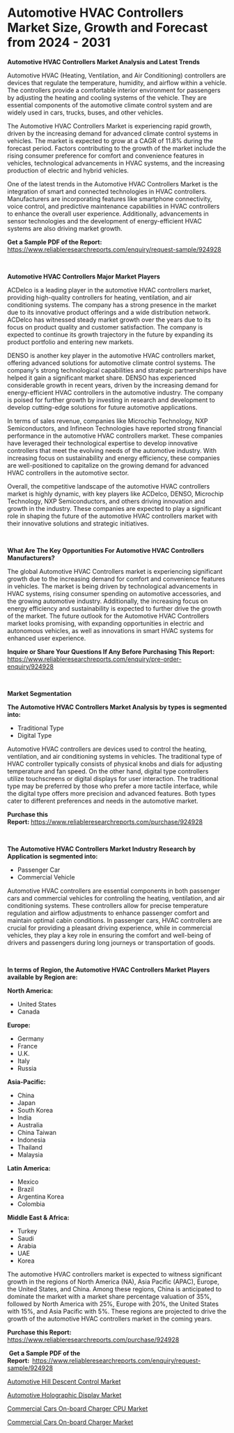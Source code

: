 <p><h1>Automotive HVAC Controllers Market Size, Growth and Forecast from 2024 - 2031</h1></p><p><strong>Automotive HVAC Controllers Market Analysis and Latest Trends</strong></p>
<p><p>Automotive HVAC (Heating, Ventilation, and Air Conditioning) controllers are devices that regulate the temperature, humidity, and airflow within a vehicle. The controllers provide a comfortable interior environment for passengers by adjusting the heating and cooling systems of the vehicle. They are essential components of the automotive climate control system and are widely used in cars, trucks, buses, and other vehicles.</p><p>The Automotive HVAC Controllers Market is experiencing rapid growth, driven by the increasing demand for advanced climate control systems in vehicles. The market is expected to grow at a CAGR of 11.8% during the forecast period. Factors contributing to the growth of the market include the rising consumer preference for comfort and convenience features in vehicles, technological advancements in HVAC systems, and the increasing production of electric and hybrid vehicles.</p><p>One of the latest trends in the Automotive HVAC Controllers Market is the integration of smart and connected technologies in HVAC controllers. Manufacturers are incorporating features like smartphone connectivity, voice control, and predictive maintenance capabilities in HVAC controllers to enhance the overall user experience. Additionally, advancements in sensor technologies and the development of energy-efficient HVAC systems are also driving market growth.</p></p>
<p><strong>Get a Sample PDF of the Report:&nbsp;</strong> <a href="https://www.reliableresearchreports.com/enquiry/request-sample/924928">https://www.reliableresearchreports.com/enquiry/request-sample/924928</a></p>
<p>&nbsp;</p>
<p><strong>Automotive HVAC Controllers Major Market Players</strong></p>
<p><p>ACDelco is a leading player in the automotive HVAC controllers market, providing high-quality controllers for heating, ventilation, and air conditioning systems. The company has a strong presence in the market due to its innovative product offerings and a wide distribution network. ACDelco has witnessed steady market growth over the years due to its focus on product quality and customer satisfaction. The company is expected to continue its growth trajectory in the future by expanding its product portfolio and entering new markets.</p><p>DENSO is another key player in the automotive HVAC controllers market, offering advanced solutions for automotive climate control systems. The company's strong technological capabilities and strategic partnerships have helped it gain a significant market share. DENSO has experienced considerable growth in recent years, driven by the increasing demand for energy-efficient HVAC controllers in the automotive industry. The company is poised for further growth by investing in research and development to develop cutting-edge solutions for future automotive applications.</p><p>In terms of sales revenue, companies like Microchip Technology, NXP Semiconductors, and Infineon Technologies have reported strong financial performance in the automotive HVAC controllers market. These companies have leveraged their technological expertise to develop innovative controllers that meet the evolving needs of the automotive industry. With increasing focus on sustainability and energy efficiency, these companies are well-positioned to capitalize on the growing demand for advanced HVAC controllers in the automotive sector.</p><p>Overall, the competitive landscape of the automotive HVAC controllers market is highly dynamic, with key players like ACDelco, DENSO, Microchip Technology, NXP Semiconductors, and others driving innovation and growth in the industry. These companies are expected to play a significant role in shaping the future of the automotive HVAC controllers market with their innovative solutions and strategic initiatives.</p></p>
<p>&nbsp;</p>
<p><strong>What Are The Key Opportunities For Automotive HVAC Controllers Manufacturers?</strong></p>
<p><p>The global Automotive HVAC Controllers market is experiencing significant growth due to the increasing demand for comfort and convenience features in vehicles. The market is being driven by technological advancements in HVAC systems, rising consumer spending on automotive accessories, and the growing automotive industry. Additionally, the increasing focus on energy efficiency and sustainability is expected to further drive the growth of the market. The future outlook for the Automotive HVAC Controllers market looks promising, with expanding opportunities in electric and autonomous vehicles, as well as innovations in smart HVAC systems for enhanced user experience.</p></p>
<p><strong>Inquire or Share Your Questions If Any Before Purchasing This Report:</strong> <a href="https://www.reliableresearchreports.com/enquiry/pre-order-enquiry/924928">https://www.reliableresearchreports.com/enquiry/pre-order-enquiry/924928</a></p>
<p>&nbsp;</p>
<p><strong>Market Segmentation</strong></p>
<p><strong>The Automotive HVAC Controllers Market Analysis by types is segmented into:</strong></p>
<p><ul><li>Traditional Type</li><li>Digital Type</li></ul></p>
<p><p>Automotive HVAC controllers are devices used to control the heating, ventilation, and air conditioning systems in vehicles. The traditional type of HVAC controller typically consists of physical knobs and dials for adjusting temperature and fan speed. On the other hand, digital type controllers utilize touchscreens or digital displays for user interaction. The traditional type may be preferred by those who prefer a more tactile interface, while the digital type offers more precision and advanced features. Both types cater to different preferences and needs in the automotive market.</p></p>
<p><strong>Purchase this Report:&nbsp;</strong><a href="https://www.reliableresearchreports.com/purchase/924928">https://www.reliableresearchreports.com/purchase/924928</a></p>
<p>&nbsp;</p>
<p><strong>The Automotive HVAC Controllers Market Industry Research by Application is segmented into:</strong></p>
<p><ul><li>Passenger Car</li><li>Commercial Vehicle</li></ul></p>
<p><p>Automotive HVAC controllers are essential components in both passenger cars and commercial vehicles for controlling the heating, ventilation, and air conditioning systems. These controllers allow for precise temperature regulation and airflow adjustments to enhance passenger comfort and maintain optimal cabin conditions. In passenger cars, HVAC controllers are crucial for providing a pleasant driving experience, while in commercial vehicles, they play a key role in ensuring the comfort and well-being of drivers and passengers during long journeys or transportation of goods.</p></p>
<p>&nbsp;</p>
<p><strong>In terms of Region, the Automotive HVAC Controllers Market Players available by Region are:</strong></p>
<p>
    <p> <strong> North America: </strong>
        <ul>
            <li>United States</li>
            <li>Canada</li>
        </ul>
        </p> 
    <p> <strong> Europe: </strong>
        <ul>
            <li>Germany</li>
            <li>France</li>
            <li>U.K.</li>
            <li>Italy</li>
            <li>Russia</li>
        </ul>
        </p> 
    <p> <strong> Asia-Pacific: </strong>
        <ul>
            <li>China</li>
            <li>Japan</li>
            <li>South Korea</li>
            <li>India</li>
            <li>Australia</li>
            <li>China Taiwan</li>
            <li>Indonesia</li>
            <li>Thailand</li>
            <li>Malaysia</li>
        </ul>
        </p> 
    <p> <strong> Latin America: </strong>
        <ul>
            <li>Mexico</li>
            <li>Brazil</li>
            <li>Argentina Korea</li>
            <li>Colombia</li>
        </ul>
        </p> 
    <p> <strong> Middle East & Africa: </strong>
        <ul>
            <li>Turkey</li>
            <li>Saudi</li>
            <li>Arabia</li>
            <li>UAE</li>
            <li>Korea</li>
        </ul>
    </p>
    </p>
<p><p>The automotive HVAC controllers market is expected to witness significant growth in the regions of North America (NA), Asia Pacific (APAC), Europe, the United States, and China. Among these regions, China is anticipated to dominate the market with a market share percentage valuation of 35%, followed by North America with 25%, Europe with 20%, the United States with 15%, and Asia Pacific with 5%. These regions are projected to drive the growth of the automotive HVAC controllers market in the coming years.</p></p>
<p><strong>Purchase this Report: </strong><a href="https://www.reliableresearchreports.com/purchase/924928">https://www.reliableresearchreports.com/purchase/924928</a></p>
<p>&nbsp;<strong>Get a Sample PDF of the Report:&nbsp;&nbsp;</strong><a href="https://www.reliableresearchreports.com/enquiry/request-sample/924928">https://www.reliableresearchreports.com/enquiry/request-sample/924928</a></p>
<p><strong></strong></p>
<p><p><a href="https://github.com/juancolorado15/Market-Research-Report-List-1/blob/main/automotive-hill-descent-control-market.md">Automotive Hill Descent Control Market</a></p><p><a href="https://github.com/dx0328/Market-Research-Report-List-1/blob/main/automotive-holographic-display-market.md">Automotive Holographic Display Market</a></p><p><a href="https://issuu.com/reportprime-2/docs/commercial-cars-on-board-charger-cpu-market-size-2">Commercial Cars On-board Charger CPU Market</a></p><p><a href="https://issuu.com/reportprime-2/docs/commercial-cars-on-board-charger-market-size-2030.">Commercial Cars On-board Charger Market</a></p></p>